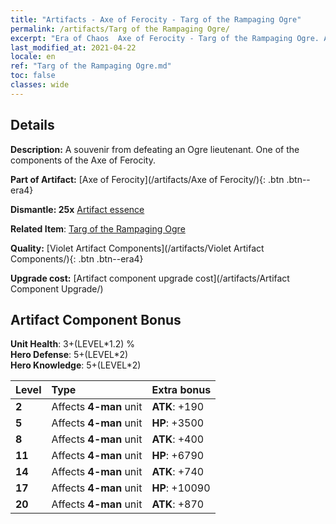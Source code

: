 ```yaml
---
title: "Artifacts - Axe of Ferocity - Targ of the Rampaging Ogre"
permalink: /artifacts/Targ of the Rampaging Ogre/
excerpt: "Era of Chaos  Axe of Ferocity - Targ of the Rampaging Ogre. A souvenir from defeating an Ogre lieutenant. One of the components of the Axe of Ferocity."
last_modified_at: 2021-04-22
locale: en
ref: "Targ of the Rampaging Ogre.md"
toc: false
classes: wide
---
```




## Details

 **Description:** A souvenir from defeating an Ogre lieutenant. One of the components of the Axe of Ferocity.

 **Part of Artifact:** [Axe of Ferocity](/artifacts/Axe of Ferocity/){: .btn .btn--era4}

 **Dismantle: 25x** [Artifact essence](/Items/con_905/)

 **Related Item**: [Targ of the Rampaging Ogre](/Items/art_126/)

 **Quality:** [Violet Artifact Components](/artifacts/Violet Artifact Components/){: .btn .btn--era4}

 **Upgrade cost:** [Artifact component upgrade cost](/artifacts/Artifact Component Upgrade/)

## Artifact Component Bonus

  **Unit Health**: 3+(LEVEL\*1.2) %<br/>**Hero Defense**: 5+(LEVEL\*2)<br/>**Hero Knowledge**: 5+(LEVEL\*2)

  |  Level  | Type |    Extra bonus  | 
  |:--------|:-----|:----------------| 
  | **2** | Affects **4-man** unit | **ATK**: +190 | 
  | **5** | Affects **4-man** unit | **HP**: +3500 | 
  | **8** | Affects **4-man** unit | **ATK**: +400 | 
  | **11** | Affects **4-man** unit | **HP**: +6790 | 
  | **14** | Affects **4-man** unit | **ATK**: +740 | 
  | **17** | Affects **4-man** unit | **HP**: +10090 | 
  | **20** | Affects **4-man** unit | **ATK**: +870 | 
